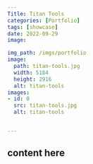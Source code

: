 ```yaml
---
Title: Titan Tools
categories: [Portfolio]
tags: [showcase]
date: 2022-09-29
image:

img_path: /imgs/portfolio
image:
  path: titan-tools.jpg
  width: 5184
  height: 2916
  alt: titan-tools
images:
- id: 0
  src: titan-tools.jpg
  alt: titan-tools


---
```


## content here
